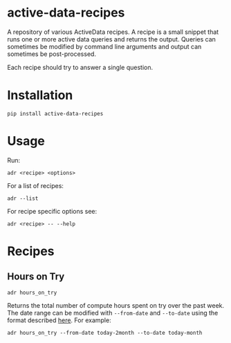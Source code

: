 # active-data-recipes

A repository of various ActiveData recipes. A recipe is a small snippet that runs one or more active
data queries and returns the output. Queries can sometimes be modified by command line arguments and
output can sometimes be post-processed.

Each recipe should try to answer a single question.

# Installation

    pip install active-data-recipes

# Usage

Run:

    adr <recipe> <options>

For a list of recipes:

    adr --list

For recipe specific options see:

    adr <recipe> -- --help

# Recipes

## Hours on Try

    adr hours_on_try

Returns the total number of compute hours spent on try over the past week. The date range can be
modified with `--from-date` and `--to-date` using the format described [here][0]. For example:

    adr hours_on_try --from-date today-2month --to-date today-month

[0]: https://github.com/klahnakoski/ActiveData/blob/dev/docs/jx_time.md
